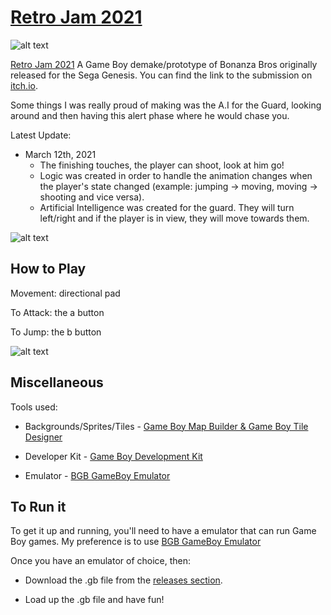 # [Retro Jam 2021](https://asgith.github.io/game-boy-retro-jam-2021-page)

![alt text](https://asgith.github.io/images/retro-jam-2021.png "Retro Jam 2021 Screenshot")

[Retro Jam 2021](https://asgith.github.io/game-boy-retro-jam-2021-page) A Game Boy demake/prototype of Bonanza Bros originally released for the Sega Genesis.
You can find the link to the submission on [itch.io](https://asernaio.itch.io/bonaza-bros-demake).

Some things I was really proud of making was the A.I for the Guard, looking around and then having this alert phase where he would chase you.

Latest Update:

* March 12th, 2021
  - The finishing touches, the player can shoot, look at him go!
  - Logic was created in order to handle the animation changes when the player's state changed (example: jumping -> moving, moving -> shooting and vice versa).
  - Artificial Intelligence was created for the guard. They will turn left/right and if the player is in view, they will move towards them.

![alt text](https://asgith.github.io/images/retro-jam-2021-01.png "Retro Jam 2021 Screenshot")

## How to Play

Movement: directional pad

To Attack: the a button

To Jump: the b button

![alt text](https://asgith.github.io/images/retro-jam-2021-02.png "Retro Jam 2021 Screenshot")

## Miscellaneous

Tools used:

* Backgrounds/Sprites/Tiles - [Game Boy Map Builder & Game Boy Tile Designer](https://github.com/gbdk-2020/GBTD_GBMB)

* Developer Kit - [Game Boy Development Kit](https://github.com/gbdk-2020/gbdk-2020)

* Emulator - [BGB GameBoy Emulator](http://bgb.bircd.org/)

## To Run it

To get it up and running, you'll need to have a emulator that can run Game Boy games. My preference is to use [BGB GameBoy Emulator](http://bgb.bircd.org/)

Once you have an emulator of choice, then:

* Download the .gb file from the [releases section](https://github.com/ASGitH/game-Boy-Action-Adventure-Template/releases/tag/build-00).

* Load up the .gb file and have fun!
